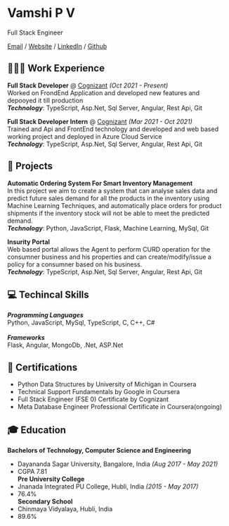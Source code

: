 # Vamshi P V 

Full Stack Engineer

[Email](mailto:vamshi.pva@gmail.com) / [Website]() / [LinkedIn](https://www.linkedin.com/in/vamshipv/) / [Github](https://www.github.com/vamshipv)


## 👨🏻‍💻 Work Experience

**Full Stack Developer** @ [Cognizant]() _(Oct 2021 - Present)_ <br>
Worked on FrondEnd Application and developed new features and depooyed it till production<br>
**_Technology_**: TypeScript, Asp.Net, Sql Server, Angular, Rest Api, Git

**Full Stack Developer Intern** @ [Cognizant]() _(Mar 2021 - Oct 2021)_ <br>
Trained and Api and FrontEnd technology and developed and web based working project and deployed in Azure Cloud Service<br>
**_Technology_**: TypeScript, Asp.Net, Sql Server, Angular, Rest Api, Git

## 📑 Projects 

**Automatic Ordering System For Smart Inventory Management** <br>
In this project we aim to create a system that can analyse sales data and predict future sales demand for all the products in the inventory using Machine Learning Techniques, and automatically place orders for product shipments if the inventory stock will not be able to meet the predicted demand.<br>
**_Technology_**: Python, JavaScript, Flask, Machine Learning, MySql, Git

**Insurity Portal** <br>
Web based portal allows the Agent to perform CURD operation for the consumner business and his properties and can create/modify/issue a policy for a consumner based on his business.<br>
**_Technology_**: TypeScript, Asp.Net, Sql Server, Angular, Rest Api, Git

## 💻 Techincal Skills
**_Programming Languages_**<br>
Python, JavaScript, MySql, TypeScript, C, C++, C#<br>
<br>
**_Frameworks_**<br>
Flask, Angular, MongoDb, .Net, ASP.Net

## 📜 Certifications
- Python Data Structures by University of Michigan in Coursera
- Technical Support Fundamentals by Google in Coursera
- Full Stack Engineer (FSE 0) Certificate by Cognizant
- Meta Database Engineer Professional Certificate in Coursera(ongoing)

## 🎓 Education
**Bachelors of Technology, Computer Science and Engineering**
- Dayananda Sagar University, Bangalore, India _(Aug 2017 - May 2021)_
- CGPA 7.81<br>
**Pre University College**
- Jnanada Integrated PU College, Hubli, India _(2015 - May 2017)_
- 76.4%<br>
**Secondary School**
- Chinmaya Vidyalaya, Hubli, India
- 89.6%
